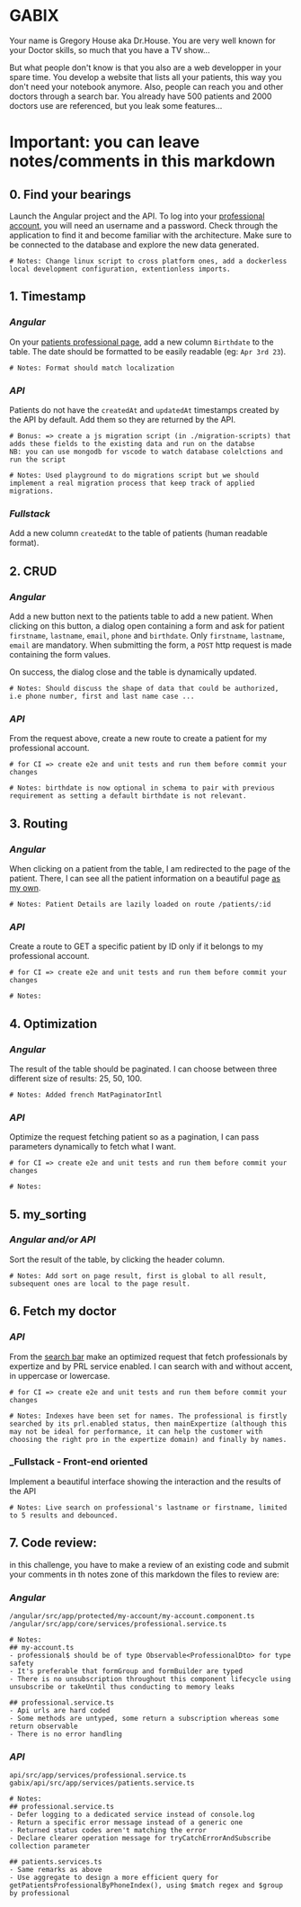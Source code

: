 # GABIX

Your name is Gregory House aka Dr.House. You are very well known for your Doctor skills, so much that you have a TV show...

But what people don't know is that you also are a web developper in your spare time. You develop a website that lists all your patients, this way you don't need your notebook anymore. Also, people can reach you and other doctors through a search bar. You already have 500 patients and 2000 doctors use are referenced, but you leak some features...

# Important: you can leave notes/comments in this markdown

## 0. Find your bearings

Launch the Angular project and the API.
To log into your [professional account](http://localhost:4200/login), you will need an username and a password. Check through the application to find it and become familiar with the architecture. Make sure to be connected to the database and explore the new data generated.

    # Notes: Change linux script to cross platform ones, add a dockerless local development configuration, extentionless imports.

## 1. Timestamp

### _Angular_

On your [patients professional page](http://localhost:4200/professional/patients), add a new column `Birthdate` to the table. The date should be formatted to be easily readable (eg: `Apr 3rd 23`).

    # Notes: Format should match localization

### _API_

Patients do not have the `createdAt` and `updatedAt` timestamps created by the API by default. Add them so they are returned by the API.

    # Bonus: => create a js migration script (in ./migration-scripts) that adds these fields to the existing data and run on the databse
    NB: you can use mongodb for vscode to watch database colelctions and run the script

    # Notes: Used playground to do migrations script but we should implement a real migration process that keep track of applied migrations.

### _Fullstack_

Add a new column `createdAt` to the table of patients (human readable format).

## 2. CRUD

### _Angular_

Add a new button next to the patients table to add a new patient. When clicking on this button, a dialog open containing a form and ask for patient `firstname`, `lastname`, `email`, `phone` and `birthdate`. Only `firstname`, `lastname`, `email` are mandatory. When submitting the form, a `POST` http request is made containing the form values.

On success, the dialog close and the table is dynamically updated.

    # Notes: Should discuss the shape of data that could be authorized, i.e phone number, first and last name case ...

### _API_

From the request above, create a new route to create a patient for my professional account.

    # for CI => create e2e and unit tests and run them before commit your changes

    # Notes: birthdate is now optional in schema to pair with previous requirement as setting a default birthdate is not relevant.

## 3. Routing

### _Angular_

When clicking on a patient from the table, I am redirected to the page of the patient. There, I can see all the patient information on a beautiful page [as my own](http://localhost:4200/professional/me).

    # Notes: Patient Details are lazily loaded on route /patients/:id

### _API_

Create a route to GET a specific patient by ID only if it belongs to my professional account.

    # for CI => create e2e and unit tests and run them before commit your changes

    # Notes:

## 4. Optimization

### _Angular_

The result of the table should be paginated. I can choose between three different size of results: 25, 50, 100.

    # Notes: Added french MatPaginatorIntl

### _API_

Optimize the request fetching patient so as a pagination, I can pass parameters dynamically to fetch what I want.

    # for CI => create e2e and unit tests and run them before commit your changes

    # Notes:

## 5. my_sorting

### _Angular and/or API_

Sort the result of the table, by clicking the header column.

    # Notes: Add sort on page result, first is global to all result, subsequent ones are local to the page result.

## 6. Fetch my doctor

### _API_

From the [search bar](http://localhost:4200/search) make an optimized request that fetch professionals by expertize and by PRL service enabled.
I can search with and without accent, in uppercase or lowercase.

    # for CI => create e2e and unit tests and run them before commit your changes

    # Notes: Indexes have been set for names. The professional is firstly searched by its prl.enabled status, then mainExpertize (although this may not be ideal for performance, it can help the customer with choosing the right pro in the expertize domain) and finally by names.

### \_Fullstack - Front-end oriented

Implement a beautiful interface showing the interaction and the results of the API

    # Notes: Live search on professional's lastname or firstname, limited to 5 results and debounced.

## 7. Code review:

in this challenge, you have to make a review of an existing code and submit your comments in th notes zone of this markdown
the files to review are:

### _Angular_

`/angular/src/app/protected/my-account/my-account.component.ts`  
`/angular/src/app/core/services/professional.service.ts`

    # Notes:
    ## my-account.ts
    - professional$ should be of type Observable<ProfessionalDto> for type safety
    - It's preferable that formGroup and formBuilder are typed
    - There is no unsubscription throughout this component lifecycle using unsubscribe or takeUntil thus conducting to memory leaks

    ## professional.service.ts
    - Api urls are hard coded
    - Some methods are untyped, some return a subscription whereas some return observable
    - There is no error handling

### _API_

`api/src/app/services/professional.service.ts`  
`gabix/api/src/app/services/patients.service.ts`

    # Notes:
    ## professional.service.ts
    - Defer logging to a dedicated service instead of console.log
    - Return a specific error message instead of a generic one
    - Returned status codes aren't matching the error
    - Declare clearer operation message for tryCatchErrorAndSubscribe collection parameter

    ## patients.services.ts
    - Same remarks as above
    - Use aggregate to design a more efficient query for getPatientsProfessionalByPhoneIndex(), using $match regex and $group by professional

